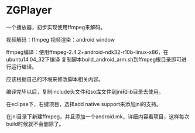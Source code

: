 ZGPlayer
========

一个播放器，初步实现使用ffmpeg来解码。

视频解码：ffmpeg
视频渲染：android window


ffmpeg编译：使用ffmpeg-2.4.2+android-ndk32-r10b-linux-x86，在ubuntu14.04_32下编译
复制脚本build_android_arm.sh到ffmpeg根目录即可进行运行编译。

应该根据自己的环境来修改脚本相关内容。

编译完毕以后，复制include头文件和so库文件到jni和lib目录去使用。

在eclipse下，右键项目，选择add native support来添加jni的支持。

在jni目录下新建ffmpeg，并且添加一个android.mk，详细内容看项目，这样每次build时候就不会删除了。